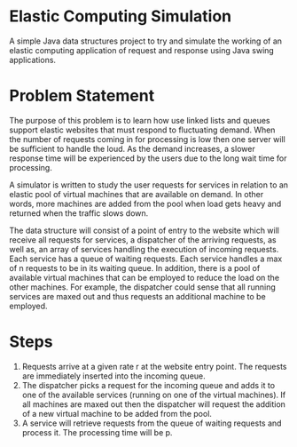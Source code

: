 # Elastic Computing Simulation
A simple Java data structures project to try and simulate the working of an elastic computing application of request and response using Java swing applications.

# Problem Statement 
The purpose of this problem is to learn how use linked lists and queues support elastic websites that must respond to fluctuating demand. When the number of requests coming in for processing is low then one server will be sufficient to handle the loud. As the demand increases, a slower response time will be experienced by the users due to the long wait time for processing. 

A simulator is written to study the user requests for services in relation to an elastic pool of virtual machines that are available on demand. In other words, more machines are added from the pool when load gets heavy and returned when the traffic slows down. 

The data structure will consist of a point of entry to the website which will receive all requests for services, a dispatcher of the arriving requests, as well as, an array of services handling the execution of incoming requests. Each service has a queue of waiting requests. Each service handles a max of n requests to be in its waiting queue. 
In addition, there is a pool of available virtual machines that can be employed to reduce the load on the other machines. For example, the dispatcher could sense that all running services are maxed out and thus requests an additional machine to be employed. 

# Steps 
1)	Requests arrive at a given rate r at the website entry point. The requests are immediately inserted into the incoming queue. 
2)	The dispatcher picks a request for the incoming queue and adds it to one of the available services (running on one of the virtual machines). If all machines are maxed out then the dispatcher will request the addition of a new virtual machine to be added from the pool.
3)	A service will retrieve requests from the queue of waiting requests and process it. The processing time will be p. 

